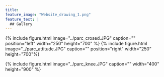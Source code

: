 ```yaml
---
title: 
feature_image: "Website_drawing_1.png"
feature_text: |
  ## Gallery
---
```


{% include figure.html image="../parc_crosed.JPG" caption="" position="left" width="250" height="700" %}
{% include figure.html image="../parc_attitude.JPG" caption="" position="right" width="250" height="700"%}


{% include figure.html image="../parc_knee.JPG" caption="" width="400" height="900" %}


